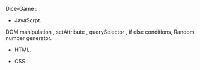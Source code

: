 Dice-Game :


- JavaScrpt.

 DOM manipulation , setAttribute , querySelector , if else conditions,
 Random number generator.

 - HTML.
  
 - CSS.

